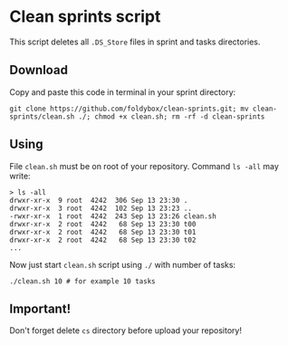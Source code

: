 # Clean sprints script
This script deletes all `.DS_Store` files in sprint and tasks directories.

## Download
Copy and paste this code in terminal in your sprint directory:
```
git clone https://github.com/foldybox/clean-sprints.git; mv clean-sprints/clean.sh ./; chmod +x clean.sh; rm -rf -d clean-sprints
```

## Using
File `clean.sh` must be on root of your repository. Command `ls -all` may write:
```
> ls -all          
drwxr-xr-x  9 root  4242  306 Sep 13 23:30 .
drwxr-xr-x  3 root  4242  102 Sep 13 23:23 ..
-rwxr-xr-x  1 root  4242  243 Sep 13 23:26 clean.sh
drwxr-xr-x  2 root  4242   68 Sep 13 23:30 t00
drwxr-xr-x  2 root  4242   68 Sep 13 23:30 t01
drwxr-xr-x  2 root  4242   68 Sep 13 23:30 t02
...
```

Now just start `clean.sh` script using `./` with number of tasks:
```
./clean.sh 10 # for example 10 tasks
```

## Important!
Don't forget delete `cs` directory before upload your repository!
